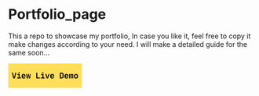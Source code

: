 # Portfolio_page
This a repo to showcase my portfolio, In case you like it, feel free to copy it make changes according to your need. I will make a detailed guide for the same soon...

[![View Live Demo](/images/LiveDemo.png)](https://sandstorm831.vercel.app/)